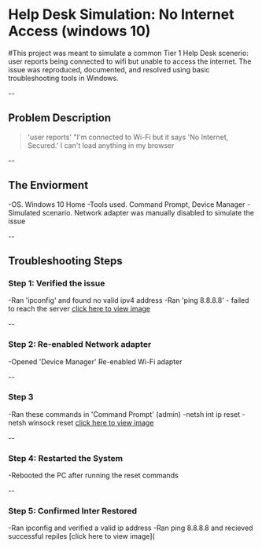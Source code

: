 # Help Desk Simulation: No Internet Access (windows 10)
#This project was meant to simulate a common Tier 1  Help Desk scenerio: user reports being connected to wifi but unable to access the internet. The issue was reproduced, documented, and resolved using basic troubleshooting tools in Windows.

--

## Problem Description
>'user reports'
>"I'm connected to Wi-Fi but it says 'No Internet, Secured.' I can't load anything in my browser

--

## The Enviorment
-OS. Windows 10 Home
-Tools used. Command Prompt, Device Manager
-Simulated scenario. Network adapter was manually disabled to simulate the issue

--

## Troubleshooting Steps

### Step 1: Verified the issue
-Ran 'ipconfig' and found no valid ipv4 address
-Ran 'ping 8.8.8.8' - failed to reach the server 
[click here to view image](no_internet_before_fix.png)

--

### Step 2: Re-enabled Network adapter
-Opened 'Device Manager'
Re-enabled Wi-Fi adapter

--

### Step 3
-Ran these commands in 'Command Prompt' (admin)
-netsh int ip reset
-netsh winsock reset
[click here to view image](network_reset_cmd.png)

--

### Step 4: Restarted the System
-Rebooted the PC after running the reset commands

--

### Step 5: Confirmed Inter Restored 
-Ran ipconfig and verified a valid ip address
-Ran ping 8.8.8.8 and recieved successful repiles
[click here to view image](


